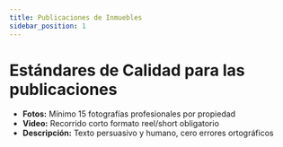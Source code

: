 ```yaml
---
title: Publicaciones de Inmuebles
sidebar_position: 1
---
```


# Estándares de Calidad para las publicaciones

- **Fotos:** Mínimo 15 fotografías profesionales por propiedad
- **Video:** Recorrido corto formato reel/short obligatorio
- **Descripción:** Texto persuasivo y humano, cero errores ortográficos